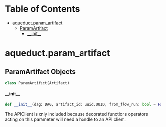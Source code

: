 # Table of Contents

* [aqueduct.param\_artifact](#aqueduct.param_artifact)
  * [ParamArtifact](#aqueduct.param_artifact.ParamArtifact)
    * [\_\_init\_\_](#aqueduct.param_artifact.ParamArtifact.__init__)

<a id="aqueduct.param_artifact"></a>

# aqueduct.param\_artifact

<a id="aqueduct.param_artifact.ParamArtifact"></a>

## ParamArtifact Objects

```python
class ParamArtifact(Artifact)
```

<a id="aqueduct.param_artifact.ParamArtifact.__init__"></a>

#### \_\_init\_\_

```python
def __init__(dag: DAG, artifact_id: uuid.UUID, from_flow_run: bool = False)
```

The APIClient is only included because decorated functions operators acting on this parameter
will need a handle to an API client.

